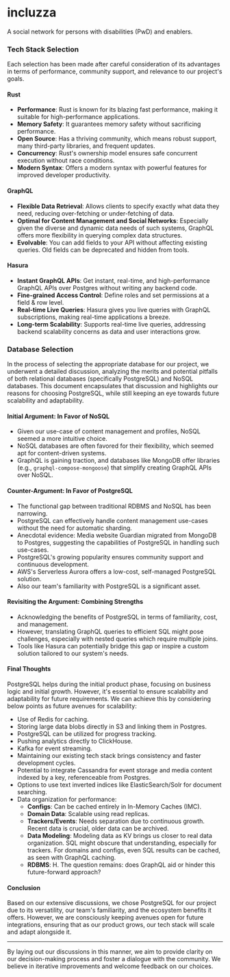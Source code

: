 # incluzza
A social network for persons with disabilities (PwD) and enablers.

### Tech Stack Selection

Each selection has been made after careful consideration of its advantages in terms of performance, community support, and relevance to our project's goals.

#### **Rust**
- **Performance**: Rust is known for its blazing fast performance, making it suitable for high-performance applications.
- **Memory Safety**: It guarantees memory safety without sacrificing performance.
- **Open Source**: Has a thriving community, which means robust support, many third-party libraries, and frequent updates.
- **Concurrency**: Rust's ownership model ensures safe concurrent execution without race conditions.
- **Modern Syntax**: Offers a modern syntax with powerful features for improved developer productivity.

#### **GraphQL**
- **Flexible Data Retrieval**: Allows clients to specify exactly what data they need, reducing over-fetching or under-fetching of data.
- **Optimal for Content Management and Social Networks**: Especially given the diverse and dynamic data needs of such systems, GraphQL offers more flexibility in querying complex data structures.
- **Evolvable**: You can add fields to your API without affecting existing queries. Old fields can be deprecated and hidden from tools.

#### **Hasura**
- **Instant GraphQL APIs**: Get instant, real-time, and high-performance GraphQL APIs over Postgres without writing any backend code.
- **Fine-grained Access Control**: Define roles and set permissions at a field & row level.
- **Real-time Live Queries**: Hasura gives you live queries with GraphQL subscriptions, making real-time applications a breeze.
- **Long-term Scalability**: Supports real-time live queries, addressing backend scalability concerns as data and user interactions grow.

### Database Selection

In the process of selecting the appropriate database for our project, we underwent a detailed discussion, analyzing the merits and potential pitfalls of both relational databases (specifically PostgreSQL) and NoSQL databases. This document encapsulates that discussion and highlights our reasons for choosing PostgreSQL, while still keeping an eye towards future scalability and adaptability.

#### Initial Argument: In Favor of NoSQL

- Given our use-case of content management and profiles, NoSQL seemed a more intuitive choice.
- NoSQL databases are often favored for their flexibility, which seemed apt for content-driven systems.
- GraphQL is gaining traction, and databases like MongoDB offer libraries (e.g., `graphql-compose-mongoose`) that simplify creating GraphQL APIs over NoSQL.

#### Counter-Argument: In Favor of PostgreSQL

- The functional gap between traditional RDBMS and NoSQL has been narrowing.
- PostgreSQL can effectively handle content management use-cases without the need for automatic sharding.
- Anecdotal evidence: Media website Guardian migrated from MongoDB to Postgres, suggesting the capabilities of PostgreSQL in handling such use-cases.
- PostgreSQL's growing popularity ensures community support and continuous development.
- AWS's Serverless Aurora offers a low-cost, self-managed PostgreSQL solution.
- Also our team's familiarity with PostgreSQL is a significant asset.

#### Revisiting the Argument: Combining Strengths

- Acknowledging the benefits of PostgreSQL in terms of familiarity, cost, and management.
- However, translating GraphQL queries to efficient SQL might pose challenges, especially with nested queries which require multiple joins.
- Tools like Hasura can potentially bridge this gap or inspire a custom solution tailored to our system's needs.

#### Final Thoughts

PostgreSQL helps during the initial product phase, focusing on business logic and initial growth. However, it's essential to ensure scalability and adaptability for future requirements. We can achieve this by considering below points as future avenues for scalability:
  - Use of Redis for caching.
  - Storing large data blobs directly in S3 and linking them in Postgres.
  - PostgreSQL can be utilized for progress tracking.
  - Pushing analytics directly to ClickHouse.
  - Kafka for event streaming.
  - Maintaining our existing tech stack brings consistency and faster development cycles.
  - Potential to integrate Cassandra for event storage and media content indexed by a key, referenceable from Postgres.
  - Options to use text inverted indices like ElasticSearch/Solr for document searching.
  - Data organization for performance:
    - **Configs**: Can be cached entirely in In-Memory Caches (IMC).
    - **Domain Data**: Scalable using read replicas.
    - **Trackers/Events**: Needs separation due to continuous growth. Recent data is crucial, older data can be archived.
    - **Data Modeling**: Modeling data as KV brings us closer to real data organization. SQL might obscure that understanding, especially for trackers. For domains and configs, even SQL results can be cached, as seen with GraphQL caching.
    - **RDBMS**: H. The question remains: does GraphQL aid or hinder this future-forward approach?

#### Conclusion

Based on our extensive discussions, we chose PostgreSQL for our project due to its versatility, our team's familiarity, and the ecosystem benefits it offers. However, we are consciously keeping avenues open for future integrations, ensuring that as our product grows, our tech stack will scale and adapt alongside it.

---

By laying out our discussions in this manner, we aim to provide clarity on our decision-making process and foster a dialogue with the community. We believe in iterative improvements and welcome feedback on our choices.
